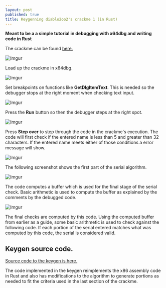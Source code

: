 ```yaml
---
layout: post
published: true
title: Keygenning diablo2oo2's crackme 1 (in Rust)
---
```


**Meant to be a a simple tutorial in debugging with x64dbg and writing code in Rust**

The crackme can be found [here.](https://github.com/mountnside/crackme_solutions/blob/master/crackmes/d2k2_crackme1.zip)

![Imgur](https://i.imgur.com/gjoeDOx.png)

Load up the crackme in x64dbg.

![Imgur](https://i.imgur.com/aj7F3IT.png)

Set breakpoints on functions like **GetDlgItemText**. This is needed so the debugger stops at the right moment when checking text input.

![Imgur](https://i.imgur.com/dZ87HFz.png)

Press the **Run** button so then the debugger steps at the right spot.

![Imgur](https://i.imgur.com/NnOn0N3.png)

Press **Step over** to step through the code in the crackme's execution. The code will first check if the entered name is less than 5 and greater than 32 characters. If the entered name meets either of those conditions a error message will show.

![Imgur](https://i.imgur.com/RQ9Cp3N.png)

The following screenshot shows the first part of the serial algorithm.

![Imgur](https://i.imgur.com/rl3N4Bk.png)

The code computes a buffer which is used for the final stage of the serial check. Basic arithmetic is used to compute the buffer as explained by the comments by the debugged code.

![Imgur](https://i.imgur.com/A8fNQqc.png)

The final checks are computed by this code. Using the computed buffer from earlier as a guide, some basic arithmetic is used to check against the following code. If each portion of the serial entered matches what was computed by this code, the serial is considered valid.

## Keygen source code.

[Source code to the keygen is here.](https://github.com/mountnside/rust_kgtut)

The code implemented in the keygen reimplements the x86 assembly code in Rust and also has modifications to the algorithm to generate portions as needed to fit the criteria used in the last section of the crackme.
